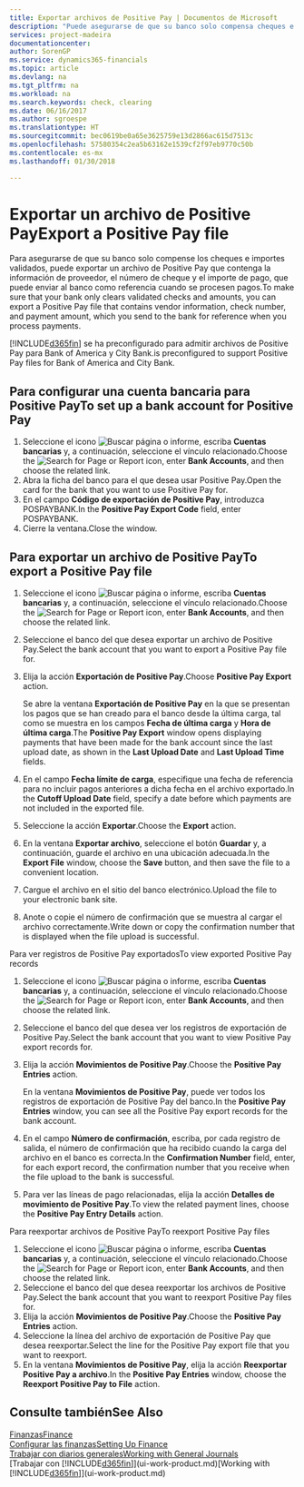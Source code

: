 ```yaml
---
title: Exportar archivos de Positive Pay | Documentos de Microsoft
description: "Puede asegurarse de que su banco solo compensa cheques e importes validados mediante la exportación un archivo de Positive Pay que contenga la información de proveedor y pago."
services: project-madeira
documentationcenter: 
author: SorenGP
ms.service: dynamics365-financials
ms.topic: article
ms.devlang: na
ms.tgt_pltfrm: na
ms.workload: na
ms.search.keywords: check, clearing
ms.date: 06/16/2017
ms.author: sgroespe
ms.translationtype: HT
ms.sourcegitcommit: bec0619be0a65e3625759e13d2866ac615d7513c
ms.openlocfilehash: 57580354c2ea5b63162e1539cf2f97eb9770c50b
ms.contentlocale: es-mx
ms.lasthandoff: 01/30/2018

---
```

# <a name="export-a-positive-pay-file"></a><span data-ttu-id="75f4f-103">Exportar un archivo de Positive Pay</span><span class="sxs-lookup"><span data-stu-id="75f4f-103">Export a Positive Pay file</span></span>
<span data-ttu-id="75f4f-104">Para asegurarse de que su banco solo compense los cheques e importes validados, puede exportar un archivo de Positive Pay que contenga la información de proveedor, el número de cheque y el importe de pago, que puede enviar al banco como referencia cuando se procesen pagos.</span><span class="sxs-lookup"><span data-stu-id="75f4f-104">To make sure that your bank only clears validated checks and amounts, you can export a Positive Pay file that contains vendor information, check number, and payment amount, which you send to the bank for reference when you process payments.</span></span>

[!INCLUDE[d365fin](includes/d365fin_md.md)] <span data-ttu-id="75f4f-105"> se ha preconfigurado para admitir archivos de Positive Pay para Bank of America y City Bank.</span><span class="sxs-lookup"><span data-stu-id="75f4f-105">is preconfigured to support Positive Pay files for Bank of America and City Bank.</span></span>

## <a name="to-set-up-a-bank-account-for-positive-pay"></a><span data-ttu-id="75f4f-106">Para configurar una cuenta bancaria para Positive Pay</span><span class="sxs-lookup"><span data-stu-id="75f4f-106">To set up a bank account for Positive Pay</span></span>
1. <span data-ttu-id="75f4f-107">Seleccione el icono ![Buscar página o informe](media/ui-search/search_small.png "icono Buscar página o informe"), escriba **Cuentas bancarias** y, a continuación, seleccione el vínculo relacionado.</span><span class="sxs-lookup"><span data-stu-id="75f4f-107">Choose the ![Search for Page or Report](media/ui-search/search_small.png "Search for Page or Report icon") icon, enter **Bank Accounts**, and then choose the related link.</span></span>
2. <span data-ttu-id="75f4f-108">Abra la ficha del banco para el que desea usar Positive Pay.</span><span class="sxs-lookup"><span data-stu-id="75f4f-108">Open the card for the bank that you want to use Positive Pay for.</span></span>
3. <span data-ttu-id="75f4f-109">En el campo **Código de exportación de Positive Pay**, introduzca POSPAYBANK.</span><span class="sxs-lookup"><span data-stu-id="75f4f-109">In the **Positive Pay Export Code** field, enter POSPAYBANK.</span></span>
4. <span data-ttu-id="75f4f-110">Cierre la ventana.</span><span class="sxs-lookup"><span data-stu-id="75f4f-110">Close the window.</span></span>

## <a name="to-export-a-positive-pay-file"></a><span data-ttu-id="75f4f-111">Para exportar un archivo de Positive Pay</span><span class="sxs-lookup"><span data-stu-id="75f4f-111">To export a Positive Pay file</span></span>
1. <span data-ttu-id="75f4f-112">Seleccione el icono ![Buscar página o informe](media/ui-search/search_small.png "icono Buscar página o informe"), escriba **Cuentas bancarias** y, a continuación, seleccione el vínculo relacionado.</span><span class="sxs-lookup"><span data-stu-id="75f4f-112">Choose the ![Search for Page or Report](media/ui-search/search_small.png "Search for Page or Report icon") icon, enter **Bank Accounts**, and then choose the related link.</span></span>
2. <span data-ttu-id="75f4f-113">Seleccione el banco del que desea exportar un archivo de Positive Pay.</span><span class="sxs-lookup"><span data-stu-id="75f4f-113">Select the bank account that you want to export a Positive Pay file for.</span></span>
3. <span data-ttu-id="75f4f-114">Elija la acción **Exportación de Positive Pay**.</span><span class="sxs-lookup"><span data-stu-id="75f4f-114">Choose **Positive Pay Export** action.</span></span>

    <span data-ttu-id="75f4f-115">Se abre la ventana **Exportación de Positive Pay** en la que se presentan los pagos que se han creado para el banco desde la última carga, tal como se muestra en los campos **Fecha de última carga** y **Hora de última carga**.</span><span class="sxs-lookup"><span data-stu-id="75f4f-115">The **Positive Pay Export** window opens displaying payments that have been made for the bank account since the last upload date, as shown in the **Last Upload Date** and **Last Upload Time** fields.</span></span>
4. <span data-ttu-id="75f4f-116">En el campo **Fecha límite de carga**, especifique una fecha de referencia para no incluir pagos anteriores a dicha fecha en el archivo exportado.</span><span class="sxs-lookup"><span data-stu-id="75f4f-116">In the **Cutoff Upload Date** field, specify a date before which payments are not included in the exported file.</span></span>
5. <span data-ttu-id="75f4f-117">Seleccione la acción **Exportar**.</span><span class="sxs-lookup"><span data-stu-id="75f4f-117">Choose the **Export** action.</span></span>
6. <span data-ttu-id="75f4f-118">En la ventana **Exportar archivo**, seleccione el botón **Guardar** y, a continuación, guarde el archivo en una ubicación adecuada.</span><span class="sxs-lookup"><span data-stu-id="75f4f-118">In the **Export File** window, choose the **Save** button, and then save the file to a convenient location.</span></span>
7. <span data-ttu-id="75f4f-119">Cargue el archivo en el sitio del banco electrónico.</span><span class="sxs-lookup"><span data-stu-id="75f4f-119">Upload the file to your electronic bank site.</span></span>
8. <span data-ttu-id="75f4f-120">Anote o copie el número de confirmación que se muestra al cargar el archivo correctamente.</span><span class="sxs-lookup"><span data-stu-id="75f4f-120">Write down or copy the confirmation number that is displayed when the file upload is successful.</span></span>

<span data-ttu-id="75f4f-121">Para ver registros de Positive Pay exportados</span><span class="sxs-lookup"><span data-stu-id="75f4f-121">To view exported Positive Pay records</span></span>

1. <span data-ttu-id="75f4f-122">Seleccione el icono ![Buscar página o informe](media/ui-search/search_small.png "icono Buscar página o informe"), escriba **Cuentas bancarias** y, a continuación, seleccione el vínculo relacionado.</span><span class="sxs-lookup"><span data-stu-id="75f4f-122">Choose the ![Search for Page or Report](media/ui-search/search_small.png "Search for Page or Report icon") icon, enter **Bank Accounts**, and then choose the related link.</span></span>
2. <span data-ttu-id="75f4f-123">Seleccione el banco del que desea ver los registros de exportación de Positive Pay.</span><span class="sxs-lookup"><span data-stu-id="75f4f-123">Select the bank account that you want to view Positive Pay export records for.</span></span>
3. <span data-ttu-id="75f4f-124">Elija la acción **Movimientos de Positive Pay**.</span><span class="sxs-lookup"><span data-stu-id="75f4f-124">Choose the **Positive Pay Entries** action.</span></span>

    <span data-ttu-id="75f4f-125">En la ventana **Movimientos de Positive Pay**, puede ver todos los registros de exportación de Positive Pay del banco.</span><span class="sxs-lookup"><span data-stu-id="75f4f-125">In the **Positive Pay Entries** window, you can see all the Positive Pay export records for the bank account.</span></span>
4. <span data-ttu-id="75f4f-126">En el campo **Número de confirmación**, escriba, por cada registro de salida, el número de confirmación que ha recibido cuando la carga del archivo en el banco es correcta.</span><span class="sxs-lookup"><span data-stu-id="75f4f-126">In the **Confirmation Number** field, enter, for each export record, the confirmation number that you receive when the file upload to the bank is successful.</span></span>
5. <span data-ttu-id="75f4f-127">Para ver las líneas de pago relacionadas, elija la acción **Detalles de movimiento de Positive Pay**.</span><span class="sxs-lookup"><span data-stu-id="75f4f-127">To view the related payment lines, choose the **Positive Pay Entry Details** action.</span></span>

<span data-ttu-id="75f4f-128">Para reexportar archivos de Positive Pay</span><span class="sxs-lookup"><span data-stu-id="75f4f-128">To reexport Positive Pay files</span></span>

1. <span data-ttu-id="75f4f-129">Seleccione el icono ![Buscar página o informe](media/ui-search/search_small.png "icono Buscar página o informe"), escriba **Cuentas bancarias** y, a continuación, seleccione el vínculo relacionado.</span><span class="sxs-lookup"><span data-stu-id="75f4f-129">Choose the ![Search for Page or Report](media/ui-search/search_small.png "Search for Page or Report icon") icon, enter **Bank Accounts**, and then choose the related link.</span></span>
2. <span data-ttu-id="75f4f-130">Seleccione el banco del que desea reexportar los archivos de Positive Pay.</span><span class="sxs-lookup"><span data-stu-id="75f4f-130">Select the bank account that you want to reexport Positive Pay files for.</span></span>
3. <span data-ttu-id="75f4f-131">Elija la acción **Movimientos de Positive Pay**.</span><span class="sxs-lookup"><span data-stu-id="75f4f-131">Choose the **Positive Pay Entries** action.</span></span>
4. <span data-ttu-id="75f4f-132">Seleccione la línea del archivo de exportación de Positive Pay que desea reexportar.</span><span class="sxs-lookup"><span data-stu-id="75f4f-132">Select the line for the Positive Pay export file that you want to reexport.</span></span>
5. <span data-ttu-id="75f4f-133">En la ventana **Movimientos de Positive Pay**, elija la acción **Reexportar Positive Pay a archivo**.</span><span class="sxs-lookup"><span data-stu-id="75f4f-133">In the **Positive Pay Entries** window, choose the **Reexport Positive Pay to File** action.</span></span>

## <a name="see-also"></a><span data-ttu-id="75f4f-134">Consulte también</span><span class="sxs-lookup"><span data-stu-id="75f4f-134">See Also</span></span>
[<span data-ttu-id="75f4f-135">Finanzas</span><span class="sxs-lookup"><span data-stu-id="75f4f-135">Finance</span></span>](finance.md)  
[<span data-ttu-id="75f4f-136">Configurar las finanzas</span><span class="sxs-lookup"><span data-stu-id="75f4f-136">Setting Up Finance</span></span>](finance-setup-finance.md)  
[<span data-ttu-id="75f4f-137">Trabajar con diarios generales</span><span class="sxs-lookup"><span data-stu-id="75f4f-137">Working with General Journals</span></span>](ui-work-general-journals.md)  
<span data-ttu-id="75f4f-138">[Trabajar con [!INCLUDE[d365fin](includes/d365fin_md.md)]](ui-work-product.md)</span><span class="sxs-lookup"><span data-stu-id="75f4f-138">[Working with [!INCLUDE[d365fin](includes/d365fin_md.md)]](ui-work-product.md)</span></span>

